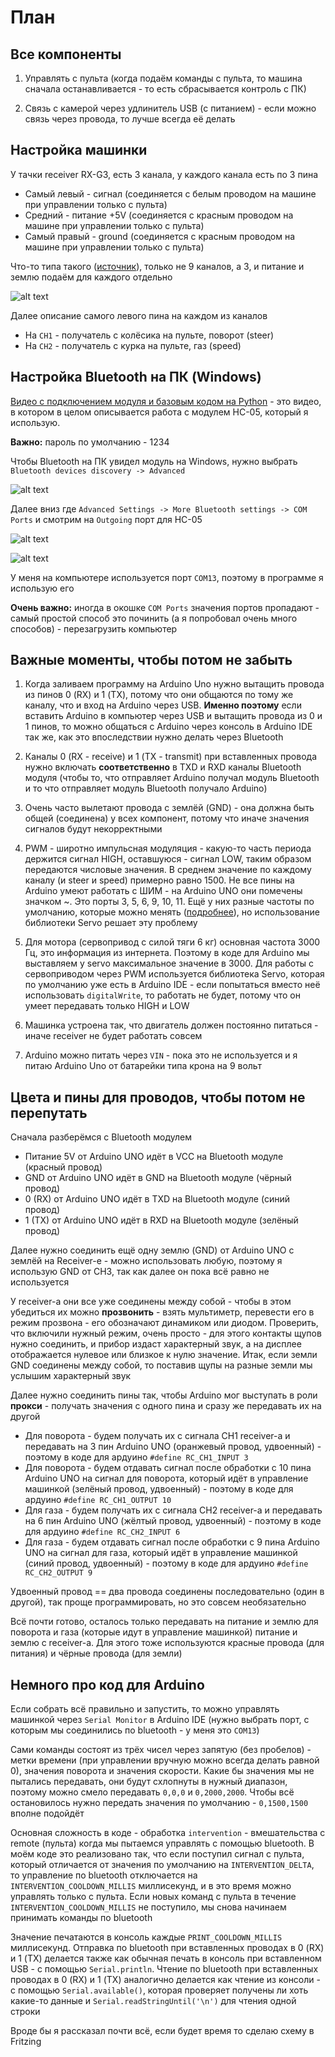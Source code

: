 # План

## Все компоненты

1. Управлять с пульта (когда подаём команды с пульта, то машина сначала останавливается - то есть сбрасывается контроль с ПК)

2. Связь с камерой через удлинитель USB (с питанием) - если можно связь через провода, то лучше всегда её делать

## Настройка машинки

У тачки receiver RX-G3, есть 3 канала, у каждого канала есть по 3 пина

* Самый левый - сигнал (соединяется с белым проводом на машине при управлении только с пульта)
* Средний - питание +5V (соединяется с красным проводом на машине при управлении только с пульта)
* Самый правый - ground (соединяется с красным проводом на машине при управлении только с пульта)

Что-то типа такого ([источник](https://medium.com/@werneckpaiva/how-to-read-rc-receiver-signal-with-arduino-54e0447f6c3f)), только не 9 каналов, а 3, и питание и землю подаём для каждого отдельно

![alt text](images/image.png)

<!-- Комментарий, потому что я использую Arduino Uno -->
<!-- Источник - это ШИМ (PWM), на Arduino Micro пины которые поддерживают ШИМ - 3, 5, 6, 9, 10, 11, 13 ([источник](https://forum.arduino.cc/t/pwm-from-pro-micro/618364/2)) -->

Далее описание самого левого пина на каждом из каналов

* На `CH1` - получатель с колёсика на пульте, поворот (steer)
* На `CH2` - получатель с курка на пульте, газ (speed)

<!-- Комментарий, потому что я использую Arduino Uno -->
<!-- Распиновка Arduino Micro (лучше ориентироваться по ней)
![alt text](images/image-1.png) -->

## Настройка Bluetooth на ПК (Windows)

[Видео с подключением модуля и базовым кодом на Python](https://www.youtube.com/watch?v=L3wjZOAyxEE) - это видео, в котором в целом описывается работа с модулем HC-05, который я использую. 

**Важно:** пароль по умолчанию - 1234

Чтобы Bluetooth на ПК увидел модуль на Windows, нужно выбрать `Bluetooth devices discovery -> Advanced`

![alt text](images/image-2.png)

Далее вниз где `Advanced Settings -> More Bluetooth settings -> COM Ports` и смотрим на `Outgoing` порт для HC-05

![alt text](images/image-4.png)

![alt text](images/image-5.png)

У меня на компьютере используется порт `COM13`, поэтому в программе я использую его

**Очень важно:** иногда в окошке `COM Ports` значения портов пропадают - самый простой способ это починить (а я попробовал очень много способов) - перезагрузить компьютер

## Важные моменты, чтобы потом не забыть

1. Когда заливаем программу на Arduino Uno нужно вытащить провода из пинов 0 (RX) и 1 (TX), потому что они общаются по тому же каналу, что и вход на Arduino через USB. **Именно поэтому** если вставить Arduino в компьютер через USB и вытащить провода из 0 и 1 пинов, то можно общаться с Arduino через консоль в Arduino IDE так же, как это впоследствии нужно делать через Bluetooth

2. Каналы 0 (RX - receive) и 1 (TX - transmit) при вставленных провода нужно включать **соответственно** в TXD и RXD каналы Bluetooth модуля (чтобы то, что отправляет Arduino получал модуль Bluetooth и то что отправляет модуль Bluetooth получало Arduino)

3. Очень часто вылетают провода с землёй (GND) - она должна быть общей (соединена) у всех компонент, потому что иначе значения сигналов будут некорректными

4. PWM - широтно импульсная модуляция - какую-то часть периода держится сигнал HIGH, оставшуюся - сигнал LOW, таким образом передаются числовые значения. В среднем значение по каждому каналу (и steer и speed) примерно равно 1500. Не все пины на Arduino умеют работать с ШИМ - на Arduino UNO они помечены значком ~. Это порты 3, 5, 6, 9, 10, 11. Ещё у них разные частоты по умолчанию, которые можно менять ([подробнее](https://alexgyver.ru/lessons/pwm-overclock/)), но использование библиотеки Servo решает эту проблему

5. Для мотора (сервопривод с силой тяги 6 кг) основная частота 3000 Гц, это информация из интернета. Поэтому в коде для Arduino мы выставляем у servo максимальное значение в 3000. Для работы с сервоприводом через PWM используется библиотека Servo, которая по умолчанию уже есть в Arduino IDE - если попытаться вместо неё использовать `digitalWrite`, то работать не будет, потому что он умеет передавать только HIGH и LOW

6. Машинка устроена так, что двигатель должен постоянно питаться - иначе receiver не будет работать совсем

7. Arduino можно питать через `VIN` - пока это не используется и я питаю Arduino Uno от батарейки типа крона на 9 вольт

## Цвета и пины для проводов, чтобы потом не перепутать

Сначала разберёмся с Bluetooth модулем

* Питание 5V от Arduino UNO идёт в VCC на Bluetooth модуле (красный провод)
* GND от Arduino UNO идёт в GND на Bluetooth модуле (чёрный провод)
* 0 (RX) от Arduino UNO идёт в TXD на Bluetooth модуле (синий провод)
* 1 (TX) от Arduino UNO идёт в RXD на Bluetooth модуле (зелёный провод)

Далее нужно соединить ещё одну землю (GND) от Arduino UNO с землёй на Receiver-e - можно использовать любую, поэтому я использую GND от CH3, так как далее он пока всё равно не используется

У receiver-а они все уже соединены между собой - чтобы в этом убедиться их можно **прозвонить** - взять мультиметр, перевести его в режим прозвона - его обозначают динамиком или диодом. Проверить, что включили нужный режим, очень просто - для этого контакты щупов нужно соединить, и прибор издаст характерный звук, а на дисплее отображается нулевое или близкое к нулю значение. Итак, если земли GND соединены между собой, то поставив щупы на разные земли мы услышим характерный звук

Далее нужно соединить пины так, чтобы Arduino мог выступать в роли **прокси** - получать значения с одного пина и сразу же передавать их на другой

* Для поворота - будем получать их с сигнала CH1 receiver-a и передавать на 3 пин Arduino UNO (оранжевый провод, удвоенный) - поэтому в коде для ардуино `#define RC_CH1_INPUT 3`
* Для поворота - будем отдавать сигнал после обработки с 10 пина Arduino UNO на сигнал для поворота, который идёт в управление машинкой (зелёный провод, удвоенный) - поэтому в коде для ардуино `#define RC_CH1_OUTPUT 10`
* Для газа - будем получать их с сигнала CH2 receiver-a и передавать на 6 пин Arduino UNO (жёлтый провод, удвоенный) - поэтому в коде для ардуино `#define RC_CH2_INPUT 6`
* Для газа - будем отдавать сигнал после обработки с 9 пина Arduino UNO на сигнал для газа, который идёт в управление машинкой (синий провод, удвоенный) - поэтому в коде для ардуино `#define RC_CH2_OUTPUT 9`

Удвоенный провод == два провода соединены последовательно (один в другой), так проще программировать, но это совсем необязательно

Всё почти готово, осталось только передавать на питание и землю для поворота и газа (которые идут в управление машинкой) питание и землю с receiver-a. Для этого тоже используются красные провода (для питания) и чёрные провода (для земли)

## Немного про код для Arduino

Если собрать всё правильно и запустить, то можно управлять машинкой через `Serial Monitor` в Arduino IDE (нужно выбрать порт, с которым мы соединились по bluetooth - у меня это `COM13`)

Сами команды состоят из трёх чисел через запятую (без пробелов) - метки времени (при управлении вручную можно всегда делать равной 0), значения поворота и значения скорости. Какие бы значения мы не пытались передавать, они будут схлопнуты в нужный диапазон, поэтому можно смело передавать `0,0,0` и `0,2000,2000`. Чтобы всё остановилось нужно передать значения по умолчанию - `0,1500,1500` вполне подойдёт

Основная сложность в коде - обработка `intervention` - вмешательства с remote (пульта) когда мы пытаемся управлять с помощью bluetooth. В моём коде это реализовано так, что если поступил сигнал с пульта, который отличается от значения по умолчанию на `INTERVENTION_DELTA`, то управление по bluetooth отключается на `INTERVENTION_COOLDOWN_MILLIS` миллисекунд, и в это время можно управлять только с пульта. Если новых команд с пульта в течение `INTERVENTION_COOLDOWN_MILLIS` не поступило, мы снова начинаем принимать команды по bluetooth

Значение печатаются в консоль каждые `PRINT_COOLDOWN_MILLIS` миллисекунд. Отправка по bluetooth при вставленных проводах в 0 (RX) и 1 (TX) делается также как обычная печать в консоль при вставленном USB - с помощью `Serial.println`. Чтение по bluetooth  при вставленных проводах в 0 (RX) и 1 (TX) аналогично делается как чтение из консоли - с помощью `Serial.available()`, которая проверяет получены ли хоть какие-то данные и `Serial.readStringUntil('\n')` для чтения одной строки

Вроде бы я рассказал почти всё, если будет время то сделаю схему в Fritzing
